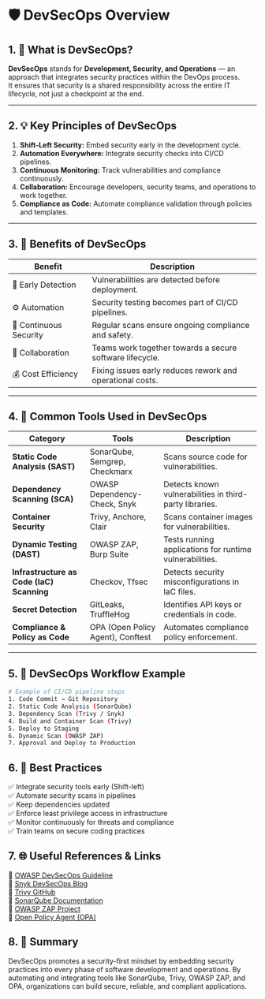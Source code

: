 # 🛡️ DevSecOps Overview

## 1. 🎯 What is DevSecOps?
**DevSecOps** stands for **Development, Security, and Operations** — an approach that integrates security practices within the DevOps process.  
It ensures that security is a shared responsibility across the entire IT lifecycle, not just a checkpoint at the end.

--- 

## 2. 💡 Key Principles of DevSecOps
1. **Shift-Left Security:** Embed security early in the development cycle.  
2. **Automation Everywhere:** Integrate security checks into CI/CD pipelines.  
3. **Continuous Monitoring:** Track vulnerabilities and compliance continuously.  
4. **Collaboration:** Encourage developers, security teams, and operations to work together.  
5. **Compliance as Code:** Automate compliance validation through policies and templates.

--- 

## 3. 🚀 Benefits of DevSecOps

| Benefit | Description |
|----------|--------------|
| 🧠 Early Detection | Vulnerabilities are detected before deployment. |
| ⚙️ Automation | Security testing becomes part of CI/CD pipelines. |
| 🔄 Continuous Security | Regular scans ensure ongoing compliance and safety. |
| 💬 Collaboration | Teams work together towards a secure software lifecycle. |
| 💰 Cost Efficiency | Fixing issues early reduces rework and operational costs. |

--- 

## 4. 🧰 Common Tools Used in DevSecOps

| Category | Tools | Description |
|-----------|-------|-------------|
| **Static Code Analysis (SAST)** | SonarQube, Semgrep, Checkmarx | Scans source code for vulnerabilities. |
| **Dependency Scanning (SCA)** | OWASP Dependency-Check, Snyk | Detects known vulnerabilities in third-party libraries. |
| **Container Security** | Trivy, Anchore, Clair | Scans container images for vulnerabilities. |
| **Dynamic Testing (DAST)** | OWASP ZAP, Burp Suite | Tests running applications for runtime vulnerabilities. |
| **Infrastructure as Code (IaC) Scanning** | Checkov, Tfsec | Detects security misconfigurations in IaC files. |
| **Secret Detection** | GitLeaks, TruffleHog | Identifies API keys or credentials in code. |
| **Compliance & Policy as Code** | OPA (Open Policy Agent), Conftest | Automates compliance policy enforcement. |

--- 

## 5. 🔄 DevSecOps Workflow Example

```bash
# Example of CI/CD pipeline steps
1. Code Commit → Git Repository
2. Static Code Analysis (SonarQube)
3. Dependency Scan (Trivy / Snyk)
4. Build and Container Scan (Trivy)
5. Deploy to Staging
6. Dynamic Scan (OWASP ZAP)
7. Approval and Deploy to Production
```
## 6. 📘 Best Practices

✅ Integrate security tools early (Shift-left)  
✅ Automate security scans in pipelines  
✅ Keep dependencies updated  
✅ Enforce least privilege access in infrastructure  
✅ Monitor continuously for threats and compliance  
✅ Train teams on secure coding practices  

## 7. 🌐 Useful References & Links
🔗 [OWASP DevSecOps Guideline](https://owasp.org/www-project-devsecops-guideline/)  
🔗 [Snyk DevSecOps Blog](https://snyk.io/learn/devsecops/)  
🔗 [Trivy GitHub](https://github.com/aquasecurity/trivy)  
🔗 [SonarQube Documentation](https://docs.sonarsource.com/)  
🔗 [OWASP ZAP Project](https://www.zaproxy.org/)  
🔗 [Open Policy Agent (OPA)](https://www.openpolicyagent.org/)  

## 8. 🧩 Summary

DevSecOps promotes a security-first mindset by embedding security practices into every phase of software development and operations.
By automating and integrating tools like SonarQube, Trivy, OWASP ZAP, and OPA, organizations can build secure, reliable, and compliant applications.
